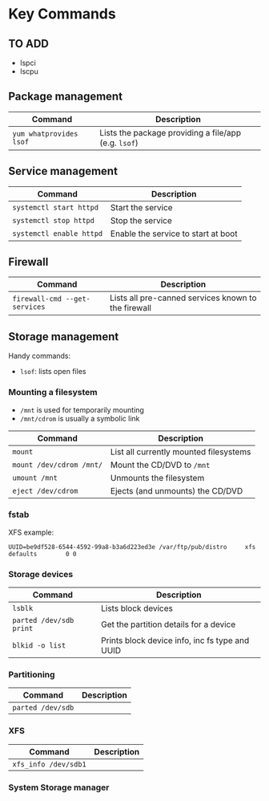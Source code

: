 # Key Commands

## TO ADD

- lspci
- lscpu

## Package management

Command     | Description
------------|------------------------
`yum whatprovides lsof` | Lists the package providing a file/app (e.g. `lsof`)

## Service management

Command     | Description
------------|------------------------
`systemctl start httpd`  | Start the service
`systemctl stop httpd`  | Stop the service
`systemctl enable httpd` | Enable the service to start at boot

## Firewall

Command     | Description
------------|------------------------
`firewall-cmd --get-services` | Lists all pre-canned services known to the firewall

## Storage management

Handy commands:

- `lsof`: lists open files

### Mounting a filesystem

- `/mnt` is used for temporarily mounting
- `/mnt/cdrom` is usually a symbolic link

Command     | Description
------------|------------------------
`mount`                  | List all currently mounted filesystems
`mount /dev/cdrom /mnt/` | Mount the CD/DVD to `/mnt`
`umount /mnt`            | Unmounts the filesystem
`eject /dev/cdrom`       | Ejects (and unmounts) the CD/DVD

### fstab

XFS example:

    UUID=be9df528-6544-4592-99a8-b3a6d223ed3e /var/ftp/pub/distro     xfs     defaults        0 0

### Storage devices

Command     | Description
------------|------------------------
`lsblk`                 | Lists block devices
`parted /dev/sdb print` | Get the partition details for a device
`blkid -o list`         | Prints block device info, inc fs type and UUID

### Partitioning

Command     | Description
------------|------------------------
`parted /dev/sdb` |


### XFS

Command     | Description
------------|------------------------
`xfs_info /dev/sdb1` |

### System Storage manager